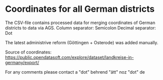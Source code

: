 # Coordinates for all German districts

The CSV-file contains processed data for merging coordinates of German districts to data via AGS. 
Column separator: Semicolon
Decimal separator: Dot

The latest administrive reform (Göttingen + Osterode) was added manually.

Source of coordinates: https://public.opendatasoft.com/explore/dataset/landkreise-in-germany/export/

For any comments please contact a "dot" behrend "ätt" noz "dot" de
